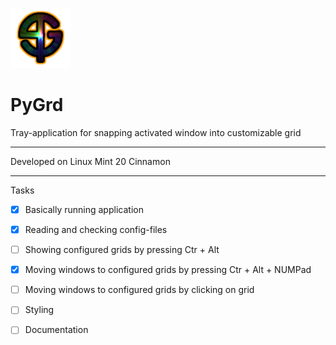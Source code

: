 ![Alt text](icons/PyGrd_96.png?raw=true "Title")
# PyGrd
Tray-application for snapping activated window into customizable grid
***
Developed on Linux Mint 20 Cinnamon
***
Tasks
- [x] Basically running application
- [x] Reading and checking config-files
- [ ] Showing configured grids by pressing Ctr + Alt
- [x] Moving windows to configured grids by pressing Ctr + Alt + NUMPad
- [ ] Moving windows to configured grids by clicking on grid

- [ ] Styling
- [ ] Documentation
